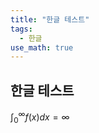 ```yaml
---
title: "한글 테스트"
tags:
  - 한글
use_math: true
---
```


## 한글 테스트

${\displaystyle \int_0^\infty f(x) dx = \infty}$


